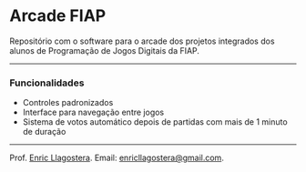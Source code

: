 # Arcade FIAP

Repositório com o software para o arcade dos projetos integrados dos alunos de Programação de Jogos Digitais da FIAP.

---

### Funcionalidades

- Controles padronizados
- Interface para navegação entre jogos
- Sistema de votos automático depois de partidas com mais de 1 minuto de duração

---

Prof. [Enric Llagostera](http://enric.llagostera.com.br).
Email: enricllagostera@gmail.com.

